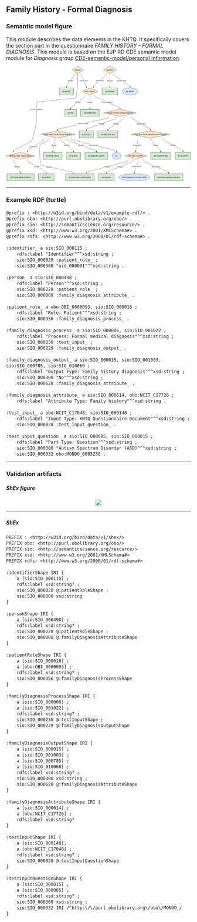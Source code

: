 ## Family History - Formal Diagnosis

### Semantic model figure
This module describes the data elements in the KHTQ. It specifically covers the section part in the questionnaire _FAMILY HISTORY - FORMAL DIAGNOSIS_. This module is based on the EJP RD CDE semantic model module for _Diagnosis_ group [CDE-semantic-model/personal information](https://github.com/ejp-rd-vp/CDE-semantic-model/blob/980b1125222f1654c03da605835cbfd987d7970e/docs/personal_information.md).
<p align="center">
    <a href="../images/rdf/family_diagnosis.png" target="_blank">
        <img src="../images/rdf/family_diagnosis.png">
    </a>
</p>

***

### Example RDF (turtle)
```ttl
@prefix : <http://w3id.org/bind/data/v1/example-rdf/> .
@prefix obo: <http://purl.obolibrary.org/obo/> .
@prefix sio: <http://semanticscience.org/resource/> .
@prefix xsd: <http://www.w3.org/2001/XMLSchema#> .
@prefix rdfs: <http://www.w3.org/2000/01/rdf-schema#> .

:identifier_ a sio:SIO_000115 ;
    rdfs:label "Identifier"^^xsd:string ;
    sio:SIO_000020 :patient_role_ ;
    sio:SIO_000300 "uid_000001"^^xsd:string .

:person_ a sio:SIO_000498 ;
    rdfs:label "Person"^^xsd:string ;
    sio:SIO_000228 :patient_role_ ;
    sio:SIO_000008 :family_diagnosis_attribute_ .

:patient_role_ a obo:OBI_0000093, sio:SIO_000016 ;
    rdfs:label "Role: Patient"^^xsd:string ;
    sio:SIO_000356 :family_diagnosis_process_ .

:family_diagnosis_process_ a sio:SIO_000006, sio:SIO_001022 ;
    rdfs:label "Process: Formal medical diagnosis"^^xsd:string ;
    sio:SIO_000230 :test_input_ ;
    sio:SIO_000229 :family_diagnosis_output_ .

:family_diagnosis_output_ a sio:SIO_000015, sio:SIO_001003, sio:SIO_000785, sio:SIO_010060 ;
    rdfs:label "Output Type: Family history diagnosis"^^xsd:string ;
    sio:SIO_000300 "No"^^xsd:string ;
    sio:SIO_000628 :family_diagnosis_attribute_ .

:family_diagnosis_attribute_ a sio:SIO_000614, obo:NCIT_C17726 ;
    rdfs:label "Attribute Type: Family history"^^xsd:string .

:test_input_ a obo:NCIT_C17048, sio:SIO_000148 ;
    rdfs:label "Input Type: KHTQ Questionnaire Document"^^xsd:string ;
    sio:SIO_000028 :test_input_question_ .

:test_input_question_ a sio:SIO_000085, sio:SIO_000015 ;
    rdfs:label "Part Type: Question"^^xsd:string ;
    sio:SIO_000300 "Autism Spectrum Disorder (ASD)"^^xsd:string ;
    sio:SIO_000332 obo:MONDO_0005258 .
```

***
### Validation artifacts
##### ShEx figure

<p align="center">
    <a href="../images/shex/2_Personal_information.svg" target="_blank">
        <img src="../images/shex/2_Personal_information.svg">
    </a>
</p>

***
##### ShEx
``` ShEx
PREFIX : <http://w3id.org/bind/data/v1/shex/>
PREFIX obo: <http://purl.obolibrary.org/obo/>
PREFIX sio: <http://semanticscience.org/resource/>
PREFIX xsd: <http://www.w3.org/2001/XMLSchema#>
PREFIX rdfs: <http://www.w3.org/2000/01/rdf-schema#>

:identifierShape IRI {
    a [sio:SIO_000115] ;
    rdfs:label xsd:string? ;
    sio:SIO_000020 @:patientRoleShape ;
    sio:SIO_000300 xsd:string
}   
    
:personShape IRI { 
    a [sio:SIO_000498] ;
    rdfs:label xsd:string? ;
    sio:SIO_000228 @:patientRoleShape ;
    sio:SIO_000008 @:familyDiagnosisAttributeShape
}   

:patientRoleShape IRI {
    a [sio:SIO_000016] ;
    a [obo:OBI_0000093] ;
    rdfs:label xsd:string? ;
    sio:SIO_000356 @:familyDiagnosisProcessShape
}   
    
:familyDiagnosisProcessShape IRI {
    a [sio:SIO_000006] ;
    a [sio:SIO_001022] ;
    rdfs:label xsd:string? ; 
    sio:SIO_000230 @:testInputShape ;
    sio:SIO_000229 @:familyDiagnosisOutputShape 
}

:familyDiagnosisOutputShape IRI {
    a [sio:SIO_000015] ;
    a [sio:SIO_001003] ;
    a [sio:SIO_000785] ;
    a [sio:SIO_010060] ;
    rdfs:label xsd:string? ;
    sio:SIO_000300 xsd:string ;
    sio:SIO_000628 @:familyDiagnosisAttributeShape
}   

:familyDiagnosisAttributeShape IRI {
    a [sio:SIO_000614] ;
    a [obo:NCIT_C17726] ;
    rdfs:label xsd:string?
}

:testInputShape IRI {
    a [sio:SIO_000148];
    a [obo:NCIT_C17048] ;
    rdfs:label xsd:string? ;
    sio:SIO_000028 @:testInputQuestionShape
}

:testInputQuestionShape IRI {
    a [sio:SIO_000015] ;
    a [sio:SIO_000085] ;
    rdfs:label xsd:string? ;
    sio:SIO_000300 xsd:string ;
    sio:SIO_000332 IRI /^http:\/\/purl.obolibrary.org\/obo\/MONDO_/
}
```

